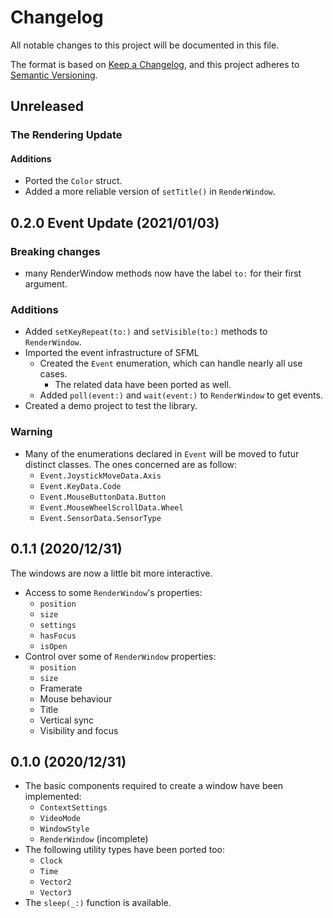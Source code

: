 # Changelog
All notable changes to this project will be documented in this file.

The format is based on [Keep a Changelog](https://keepachangelog.com/en/1.0.0/),
and this project adheres to [Semantic Versioning](https://semver.org/spec/v2.0.0.html).

## Unreleased
### The Rendering Update
#### Additions
- Ported the `Color` struct.
- Added a more reliable version of `setTitle()` in `RenderWindow`.

## 0.2.0 Event Update (2021/01/03)
### Breaking changes
- many RenderWindow methods now have the label `to:` for their first argument.

### Additions
- Added `setKeyRepeat(to:)` and `setVisible(to:)` methods to `RenderWindow`.
- Imported the event infrastructure of SFML
    - Created the `Event` enumeration, which can handle nearly all use cases.
        - The related data have been ported as well.
    - Added `poll(event:)` and `wait(event:)` to `RenderWindow` to get events.
- Created a demo project to test the library.

### Warning
- Many of the enumerations declared in `Event` will be moved to futur distinct classes. The ones concerned are as follow:
    - `Event.JoystickMoveData.Axis`
    - `Event.KeyData.Code`
    - `Event.MouseButtonData.Button`
    - `Event.MouseWheelScrollData.Wheel`
    - `Event.SensorData.SensorType`

## 0.1.1 (2020/12/31)
The windows are now a little bit more interactive.
- Access to some `RenderWindow`'s properties:
    - `position`
    - `size`
    - `settings`
    - `hasFocus`
    - `isOpen`
- Control over some of `RenderWindow` properties:
    - `position`
    - `size`
    - Framerate
    - Mouse behaviour
    - Title
    - Vertical sync
    - Visibility and focus

## 0.1.0 (2020/12/31)
- The basic components required to create a window have been implemented:
    - `ContextSettings`
    - `VideoMode`
    - `WindowStyle`
    - `RenderWindow` (incomplete)
- The following utility types have been ported too:
    - `Clock`
    - `Time`
    - `Vector2`
    - `Vector3`
- The `sleep(_:)` function is available.